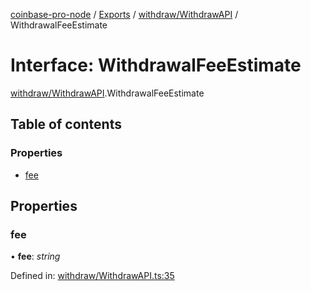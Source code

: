 [coinbase-pro-node](../README.md) / [Exports](../modules.md) / [withdraw/WithdrawAPI](../modules/withdraw_withdrawapi.md) / WithdrawalFeeEstimate

# Interface: WithdrawalFeeEstimate

[withdraw/WithdrawAPI](../modules/withdraw_withdrawapi.md).WithdrawalFeeEstimate

## Table of contents

### Properties

- [fee](withdraw_withdrawapi.withdrawalfeeestimate.md#fee)

## Properties

### fee

• **fee**: *string*

Defined in: [withdraw/WithdrawAPI.ts:35](https://github.com/bennycode/coinbase-pro-node/blob/760c258/src/withdraw/WithdrawAPI.ts#L35)
